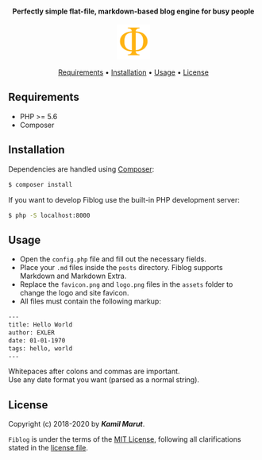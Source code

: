 <h4 align="center">Perfectly simple flat-file, markdown-based blog engine for busy people</h4>

<p align="center">
	<img width="68" src="assets/logo.png">
</p>

<p align="center">
  	<a href="#requirements">Requirements</a> •
  	<a href="#installation">Installation</a> •
	<a href="#usage">Usage</a> •
  	<a href="#license">License</a>
</p>

## Requirements

* PHP >= 5.6
* Composer

## Installation

Dependencies are handled using [Composer](https://getcomposer.org/download/):
```bash
$ composer install
```

If you want to develop Fiblog use the built-in PHP development server: 
```bash
$ php -S localhost:8000
```

## Usage

* Open the `config.php` file and fill out the necessary fields.
* Place your `.md` files inside the `posts` directory. Fiblog supports Markdown and Markdown Extra.
* Replace the `favicon.png` and `logo.png` files in the `assets` folder to change the logo and site favicon.
* All files must contain the following markup:
```
---
title: Hello World
author: EXLER
date: 01-01-1970
tags: hello, world
---
```
Whitepaces after colons and commas are important.  
Use any date format you want (parsed as a normal string).

## License

Copyright (c) 2018-2020 by ***Kamil Marut***.

`Fiblog` is under the terms of the [MIT License](https://www.tldrlegal.com/l/mit), following all clarifications stated in the [license file](LICENSE).
